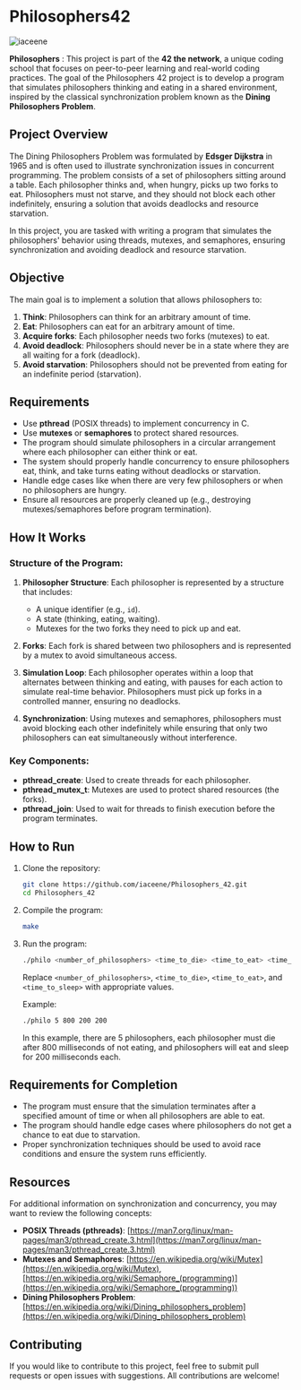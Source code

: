 # Philosophers42

![iaceene](https://github.com/user-attachments/assets/0f928ba7-46a3-45e6-86bb-d48311a15775)

**Philosophers** : This project is part of the **42 the network**, a unique coding school that focuses on peer-to-peer learning and real-world coding practices. The goal of the Philosophers 42 project is to develop a program that simulates philosophers thinking and eating in a shared environment, inspired by the classical synchronization problem known as the **Dining Philosophers Problem**.

## Project Overview

The Dining Philosophers Problem was formulated by **Edsger Dijkstra** in 1965 and is often used to illustrate synchronization issues in concurrent programming. The problem consists of a set of philosophers sitting around a table. Each philosopher thinks and, when hungry, picks up two forks to eat. Philosophers must not starve, and they should not block each other indefinitely, ensuring a solution that avoids deadlocks and resource starvation.

In this project, you are tasked with writing a program that simulates the philosophers' behavior using threads, mutexes, and semaphores, ensuring synchronization and avoiding deadlock and resource starvation.

## Objective

The main goal is to implement a solution that allows philosophers to:

1. **Think**: Philosophers can think for an arbitrary amount of time.
2. **Eat**: Philosophers can eat for an arbitrary amount of time.
3. **Acquire forks**: Each philosopher needs two forks (mutexes) to eat.
4. **Avoid deadlock**: Philosophers should never be in a state where they are all waiting for a fork (deadlock).
5. **Avoid starvation**: Philosophers should not be prevented from eating for an indefinite period (starvation).

## Requirements

- Use **pthread** (POSIX threads) to implement concurrency in C.
- Use **mutexes** or **semaphores** to protect shared resources.
- The program should simulate philosophers in a circular arrangement where each philosopher can either think or eat.
- The system should properly handle concurrency to ensure philosophers eat, think, and take turns eating without deadlocks or starvation.
- Handle edge cases like when there are very few philosophers or when no philosophers are hungry.
- Ensure all resources are properly cleaned up (e.g., destroying mutexes/semaphores before program termination).

## How It Works

### Structure of the Program:

1. **Philosopher Structure**: Each philosopher is represented by a structure that includes:
   - A unique identifier (e.g., `id`).
   - A state (thinking, eating, waiting).
   - Mutexes for the two forks they need to pick up and eat.
   
2. **Forks**: Each fork is shared between two philosophers and is represented by a mutex to avoid simultaneous access.

3. **Simulation Loop**: Each philosopher operates within a loop that alternates between thinking and eating, with pauses for each action to simulate real-time behavior. Philosophers must pick up forks in a controlled manner, ensuring no deadlocks.

4. **Synchronization**: Using mutexes and semaphores, philosophers must avoid blocking each other indefinitely while ensuring that only two philosophers can eat simultaneously without interference.

### Key Components:

- **pthread_create**: Used to create threads for each philosopher.
- **pthread_mutex_t**: Mutexes are used to protect shared resources (the forks).
- **pthread_join**: Used to wait for threads to finish execution before the program terminates.

## How to Run

1. Clone the repository:

    ```bash
    git clone https://github.com/iaceene/Philosophers_42.git
    cd Philosophers_42
    ```

2. Compile the program:

    ```bash
    make
    ```

3. Run the program:

    ```bash
    ./philo <number_of_philosophers> <time_to_die> <time_to_eat> <time_to_sleep>
    ```

    Replace `<number_of_philosophers>`, `<time_to_die>`, `<time_to_eat>`, and `<time_to_sleep>` with appropriate values.

    Example:

    ```bash
    ./philo 5 800 200 200
    ```

    In this example, there are 5 philosophers, each philosopher must die after 800 milliseconds of not eating, and philosophers will eat and sleep for 200 milliseconds each.

## Requirements for Completion

- The program must ensure that the simulation terminates after a specified amount of time or when all philosophers are able to eat.
- The program should handle edge cases where philosophers do not get a chance to eat due to starvation.
- Proper synchronization techniques should be used to avoid race conditions and ensure the system runs efficiently.

## Resources

For additional information on synchronization and concurrency, you may want to review the following concepts:

- **POSIX Threads (pthreads)**: [https://man7.org/linux/man-pages/man3/pthread_create.3.html](https://man7.org/linux/man-pages/man3/pthread_create.3.html)
- **Mutexes and Semaphores**: [https://en.wikipedia.org/wiki/Mutex](https://en.wikipedia.org/wiki/Mutex), [https://en.wikipedia.org/wiki/Semaphore_(programming)](https://en.wikipedia.org/wiki/Semaphore_(programming))
- **Dining Philosophers Problem**: [https://en.wikipedia.org/wiki/Dining_philosophers_problem](https://en.wikipedia.org/wiki/Dining_philosophers_problem)

## Contributing

If you would like to contribute to this project, feel free to submit pull requests or open issues with suggestions. All contributions are welcome!
